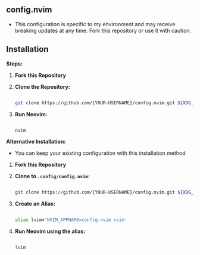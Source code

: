 ## config.nvim

* This configuration is specific to my environment and may receive breaking updates at any time.  Fork this repository or use it with caution.

## Installation

**Steps:**

1. **Fork this Repository**

2. **Clone the Repository:**

   ```bash

   git clone https://github.com/{YOUR-USERNAME}/config.nvim.git ${XDG_CONFIG_HOME:-$HOME/.config}/nvim

   ```

3. **Run Neovim:**

   ```bash

   nvim

   ```

**Alternative Installation:**

* You can keep your existing configuration with this installation method

1. **Fork this Repository**

2. **Clone to `.config/config.nvim`:**

   ```bash

   git clone https://github.com/{YOUR-USERNAME}/config.nvim.git ${XDG_CONFIG_HOME:-$HOME/.config}/config.nvim

   ```

3. **Create an Alias:**

   ```bash

   alias lvim='NVIM_APPNAME=config.nvim nvim'

   ```

4. **Run Neovim using the alias:**

   ```bash

   lvim

   ```

